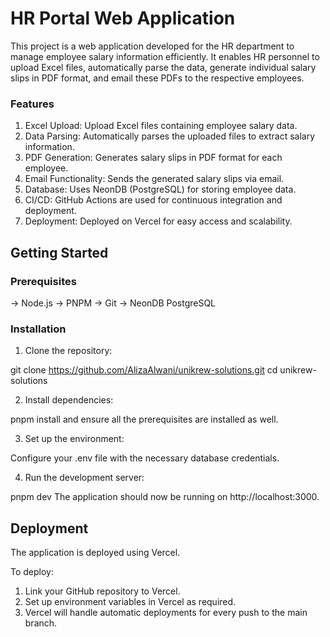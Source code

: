 # HR Portal Web Application
This project is a web application developed for the HR department to manage employee salary information efficiently. It enables HR personnel to upload Excel files, automatically parse the data, generate individual salary slips in PDF format, and email these PDFs to the respective employees.

### Features
1. Excel Upload: Upload Excel files containing employee salary data.
2. Data Parsing: Automatically parses the uploaded files to extract salary information.
3. PDF Generation: Generates salary slips in PDF format for each employee.
4. Email Functionality: Sends the generated salary slips via email.
5. Database: Uses NeonDB (PostgreSQL) for storing employee data.
6. CI/CD: GitHub Actions are used for continuous integration and deployment.
7. Deployment: Deployed on Vercel for easy access and scalability.

## Getting Started

### Prerequisites
-> Node.js
-> PNPM
-> Git
-> NeonDB PostgreSQL

### Installation

1. Clone the repository:

git clone https://github.com/AlizaAlwani/unikrew-solutions.git
cd unikrew-solutions

2. Install dependencies:

pnpm install and ensure all the prerequisites are installed as well.

3. Set up the environment:

Configure your .env file with the necessary database credentials.

4. Run the development server:

pnpm dev
The application should now be running on http://localhost:3000.

## Deployment
The application is deployed using Vercel. 

To deploy:
1. Link your GitHub repository to Vercel.
2. Set up environment variables in Vercel as required.
3. Vercel will handle automatic deployments for every push to the main branch.